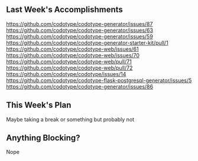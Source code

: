 ## Last Week's Accomplishments

https://github.com/codotype/codotype-generator/issues/87
https://github.com/codotype/codotype-generator/issues/63
https://github.com/codotype/codotype-generator/issues/59
https://github.com/codotype/codotype-generator-starter-kit/pull/1
https://github.com/codotype/codotype-web/issues/61
https://github.com/codotype/codotype-web/issues/70
https://github.com/codotype/codotype-web/pull/71
https://github.com/codotype/codotype-web/pull/72
https://github.com/codotype/codotype/issues/14
https://github.com/codotype/codotype-flask-postgresql-generator/issues/5
https://github.com/codotype/codotype-generator/issues/86

## This Week's Plan

Maybe taking a break or something but probably not

## Anything Blocking?

Nope